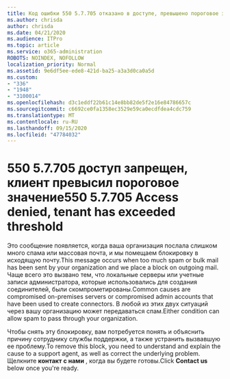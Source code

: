 ```yaml
---
title: Код ошибки 550 5.7.705 отказано в доступе, превышено пороговое значение для клиента
ms.author: chrisda
author: chrisda
ms.date: 04/21/2020
ms.audience: ITPro
ms.topic: article
ms.service: o365-administration
ROBOTS: NOINDEX, NOFOLLOW
localization_priority: Normal
ms.assetid: 9e6df5ee-ede8-421d-ba25-a3a3d0ca0a5d
ms.custom:
- "336"
- "1948"
- "3100014"
ms.openlocfilehash: d3c1eddf22b61c14e8bb82de5f2e16e84786657c
ms.sourcegitcommit: c6692ce0fa1358ec3529e59ca0ecdfdea4cdc759
ms.translationtype: MT
ms.contentlocale: ru-RU
ms.lasthandoff: 09/15/2020
ms.locfileid: "47784032"
---
```

# <a name="550-57705-access-denied-tenant-has-exceeded-threshold"></a><span data-ttu-id="a1d8e-102">550 5.7.705 доступ запрещен, клиент превысил пороговое значение</span><span class="sxs-lookup"><span data-stu-id="a1d8e-102">550 5.7.705 Access denied, tenant has exceeded threshold</span></span>

<span data-ttu-id="a1d8e-103">Это сообщение появляется, когда ваша организация послала слишком много спама или массовая почта, и мы помещаем блокировку в исходящую почту.</span><span class="sxs-lookup"><span data-stu-id="a1d8e-103">This message occurs when too much spam or bulk mail has been sent by your organization and we place a block on outgoing mail.</span></span>
<span data-ttu-id="a1d8e-104">Чаще всего это вызвано тем, что локальные серверы или учетные записи администратора, которые использовались для создания соединителей, были скомпрометированы.</span><span class="sxs-lookup"><span data-stu-id="a1d8e-104">Common causes are compromised on-premises servers or compromised admin accounts that have been used to create connectors.</span></span> <span data-ttu-id="a1d8e-105">В любой из этих двух ситуаций через вашу организацию может передаваться спам.</span><span class="sxs-lookup"><span data-stu-id="a1d8e-105">Either condition can allow spam to pass through your organization.</span></span>

<span data-ttu-id="a1d8e-106">Чтобы снять эту блокировку, вам потребуется понять и объяснить причину сотруднику службы поддержки, а также устранить вызвавшую ее проблему.</span><span class="sxs-lookup"><span data-stu-id="a1d8e-106">To remove this block, you need to understand and explain the cause to a support agent, as well as correct the underlying problem.</span></span>
<span data-ttu-id="a1d8e-107">Щелкните **контакт с нами** , когда вы будете готовы.</span><span class="sxs-lookup"><span data-stu-id="a1d8e-107">Click **Contact us** below once you're ready.</span></span>
